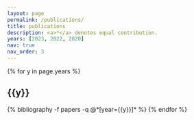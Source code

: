 ```yaml
---
layout: page
permalink: /publications/
title: publications
description: <a>*</a> denotes equal contribution.
years: [2023, 2022, 2020]
nav: true
nav_order: 3
---
```


<!-- _pages/publications.md -->

<div class="publications">

{% for y in page.years %}

  <h2 class="year">{{y}}</h2>
  {% bibliography -f papers -q @*[year={{y}}]* %}
{% endfor %}

</div>
